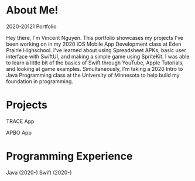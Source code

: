 # About Me!
2020-20121 Portfolio

Hey there, I'm Vincent Nguyen. This portfolio showcases my projects I've been working on in my 2020 iOS Mobile App Development class at Eden Prairie Highschool. I've learned about using Spreadsheet APKs, basic user interface with SwiftUI, and making a simple game using SpriteKit. I was able to learn a little bit of the basics of Swift through YouTube, Apple Tutorials, and looking at game examples. Simultaneously, I'm taking a 2020 Intro to Java Programming class at the University of Minnesota to help build my foundation in programming.

# Projects
TRACE App


APBO App

# Programming Experience
Java (2020-)
Swift (2020-)
